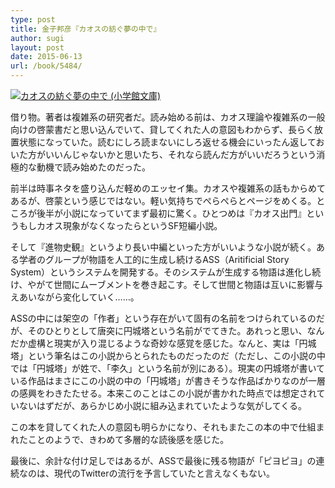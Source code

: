 ```yaml
---
type: post
title: 金子邦彦『カオスの紡ぐ夢の中で』
author: sugi
layout: post
date: 2015-06-13
url: /book/5484/
---
```

<a href="http://www.amazon.co.jp/exec/obidos/ASIN/4094020810/chezsugi-22/ref=nosim/" onclick="_gaq.push(['_trackEvent', 'outbound-article', 'http://www.amazon.co.jp/exec/obidos/ASIN/4094020810/chezsugi-22/ref=nosim/', ' ']);" name="amazletlink" target="_blank"><img src="http://i2.wp.com/ecx.images-amazon.com/images/I/21EK153HAYL._SL160_.jpg?w=660" alt="カオスの紡ぐ夢の中で (小学館文庫)" class="alignleft" data-recalc-dims="1" /> </a>

借り物。著者は複雑系の研究者だ。読み始める前は、カオス理論や複雑系の一般向けの啓蒙書だと思い込んでいて、貸してくれた人の意図もわからず、長らく放置状態になっていた。読むにしろ読まないにしろ返せる機会にいったん返しておいた方がいいんじゃないかと思いたち、それなら読んだ方がいいだろうという消極的な動機で読み始めたのだった。

前半は時事ネタを盛り込んだ軽めのエッセイ集。カオスや複雑系の話もからめてあるが、啓蒙という感じではない。軽い気持ちでぺらぺらとページをめくる。ところが後半が小説になっていてまず最初に驚く。ひとつめは『カオス出門』というもしカオス現象がなくなったらというSF短編小説。

そして『進物史観』というより長い中編といった方がいいような小説が続く。ある学者のグループが物語を人工的に生成し続けるASS（Aritificial Story System）というシステムを開発する。そのシステムが生成する物語は進化し続け、やがて世間にムーブメントを巻き起こす。そして世間と物語は互いに影響与えあいながら変化していく……。

ASSの中には架空の「作者」という存在がいて固有の名前をつけられているのだが、そのひとりとして唐突に円城塔という名前がでてきた。あれっと思い、なんだか虚構と現実が入り混じるような奇妙な感覚を感じた。なんと、実は「円城塔」という筆名はこの小説からとられたものだったのだ（ただし、この小説の中では「円城塔」が姓で、「李久」という名前が別にある）。現実の円城塔が書いている作品はまさにこの小説の中の「円城塔」が書きそうな作品ばかりなのが一層の感興をわきたたせる。本来このことはこの小説が書かれた時点では想定されていないはずだが、あらかじめ小説に組み込まれていたような気がしてくる。

この本を貸してくれた人の意図も明らかになり、それもまたこの本の中で仕組まれたことのようで、きわめて多層的な読後感を感じた。

最後に、余計な付け足しではあるが、ASSで最後に残る物語が「ピヨピヨ」の連続なのは、現代のTwitterの流行を予言していたと言えなくもない。
